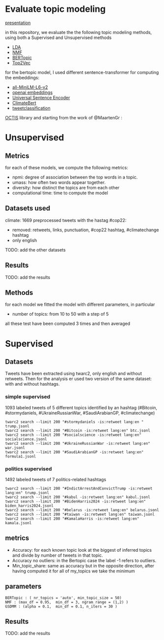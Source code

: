 # Evaluate topic modeling
[presentation](https://docs.google.com/presentation/d/1mujMJvgsh6InJW2cF6Mef4cKrJcSXA6lLysWpDhZ17Y/edit?usp=sharing)

in this repository, we evaluate the the following topic modeling methods, using both a Supervised and Unsupervised methods



- [LDA](https://www.jmlr.org/papers/volume3/blei03a/blei03a.pdf)
- [NMF](https://papers.nips.cc/paper/1861-algorithms-for-non-negative-matrix-factorization)
- [BERTopic](https://arxiv.org/abs/2203.05794)
- [Top2Vec](https://arxiv.org/abs/2008.09470)

for the bertopic model, I used different sentence-transformer for computing the embeddings:

- [all-MiniLM-L6-v2](https://huggingface.co/sentence-transformers/all-MiniLM-L6-v2)
- [openai embeddings](https://platform.openai.com/docs/guides/embeddings/what-are-embeddings)
- [Universal Sentence Encoder](https://tfhub.dev/google/universal-sentence-encoder/4)
- [ClimateBert](https://huggingface.co/climatebert/distilroberta-base-climate-f)
- [tweetclassification](https://huggingface.co/louisbetsch/tweetclassification-bf-model)


[OCTIS](https://github.com/MIND-Lab/OCTIS) library and starting from the work of @MaartenGr :

# Unsupervised 

## Metrics 
for each of these models, we compute the following metrics:
- npmi: degree of association between the top words in a topic.
- umass:  how often two words appear together.
- diversity: how distinct the topics are from each other
- computational time: time to compute the model


## Datasets used

climate: 1669 preprocessed tweets with the hastag #cop22:
- removed: retweets, links, punctuation, #cop22 hashtag, #climatechange hashtag
- only english 

TODO: add the other datasets

## Results
TODO: add the results

## Methods 
for each model we fitted the model with different parameters, in particular
- number of topics: from 10 to 50 with a step of 5 

all these test have been computed 3 times and then averaged


# Supervised 

## Datasets

Tweets have been extracted using twarc2, only english and without retweets. Then for the analysis er used two version of the same dataset: with and without hashtags.

### simple supervised 
1093 labeled tweets of 5 different topics identified by an hashtag (#Bitcoin, #stormydaniels, #UkraineRussianWar, #SaudiArabianGP, #climatechange)
```
twarc2 search --limit 200 "#stormydaniels -is:retweet lang:en " trump.jsonl
twarc2 search --limit 200 "#Bitcoin -is:retweet lang:en" btc.jsonl  
twarc2 search --limit 200 "#socialscience -is:retweet lang:en" socialscience.jsonl
twarc2 search --limit 200 "#UkraineRussianWar -is:retweet lang:en" war.jsonl
twarc2 search --limit 200 "#SaudiArabianGP -is:retweet lang:en" formula1.jsonl 
```

### politics supervised
1492 labeled tweets of 7 politics-related hashtags

```
twarc2 search --limit 200 "#IndictArrestAndConvictTrump -is:retweet lang:en" trump.jsonl    
twarc2 search --limit 200 "#kabul -is:retweet lang:en" kabul.jsonl   
twarc2 search --limit 200 "#BidenHarris2024 -is:retweet lang:en" biden_harris2024.jsonl  
twarc2 search --limit 200 "#belarus -is:retweet lang:en" belarus.jsonl   
twarc2 search --limit 200 "#taiwan -is:retweet lang:en" taiwan.jsonl     
twarc2 search --limit 200 "#KamalaHarris -is:retweet lang:en" kamala.jsonl   
```

## metrics 
- Accuracy: for each known topic look at the biggest of inferred topics and divide by number of tweets in that topic.
- Accuracy no outliers: in the Bertopic case the label -1 refers to outliers.
- Min_topic_share: same as accuracy but in the opposite direction, after having computed it for all of my_topics we take the minimum

## parameters
```
BERTopic : ( nr_topics = 'auto', min_topic_size = 50)
NMF : (max_df = 0.95,  min_df = 3, ngram_range = (1,2) )
GSDMM : (alpha = 0.1,  min_df = 0.1, n_iters = 30 )
````

## Results

TODO: add the results
